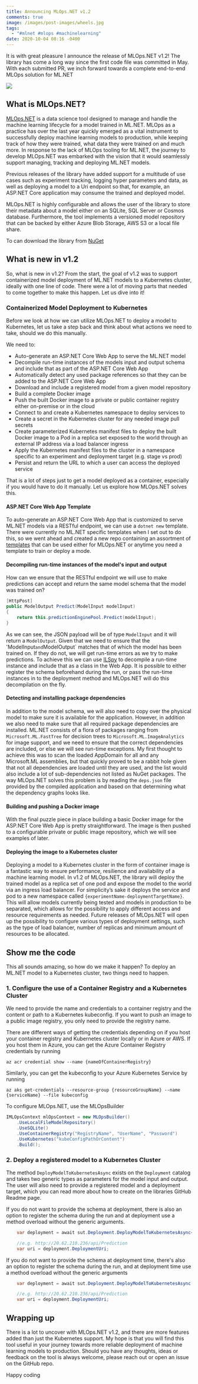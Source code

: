 ```yaml
---
title: Announcing MLOps.NET v1.2
comments: true
image: /images/post-images/wheels.jpg
tags:
  - "#mlnet #mlops #machinelearning"
date: 2020-10-04 08:16 -0400
---
```

It is with great pleasure I announce the release of MLOps.NET v1.2! The library has come a long way since the first code file was committed in May. With each submitted PR, we inch forward towards a complete end-to-end MLOps solution for ML.NET

![](/images/post-images/wheels.jpg)

## What is MLOps.NET?

[MLOps.NET](https://github.com/aslotte/MLOps.NET) is a data science tool designed to manage and handle the machine learning lifecycle for a model trained in ML.NET. MLOps as a practice has over the last year quickly emerged as a vital instrument to successfully deploy machine learning models to production, while keeping track of how they were trained, what data they were trained on and much more.
In response to the lack of MLOps tooling for ML.NET, the journey to develop MLOps.NET was embarked with the vision that it would seamlessly support managing, tracking and deploying ML.NET models.

Previous releases of the library have added support for a multitude of use cases such as experiment tracking, logging hyper parameters and data, as well as deploying a model to a Uri endpoint so that, for example, an ASP.NET Core application may consume the trained and deployed model. 

MLOps.NET is highly configurable and allows the user of the library to store their metadata about a model either on an SQLite, SQL Server or Cosmos database. Furthermore, the tool implements a versioned model repository that can be backed by either Azure Blob Storage, AWS S3 or a local file share. 

To can download the library from [NuGet](https://www.nuget.org/packages/MLOps.NET/)

## What is new in v1.2

So, what is new in v1.2? From the start, the goal of v1.2 was to support containerized model deployment of ML.NET models to a Kubernetes cluster, ideally with one line of code. There were a lot of moving parts that needed to come together to make this happen. Let us dive into it! 

### Containerized Model Deployment to Kubernetes

Before we look at how we can utilize MLOps.NET to deploy a model to Kubernetes, let us take a step back and think about what actions we need to take, should we do this manually.

We need to:

* Auto-generate an ASP.NET Core Web App to serve the ML.NET model
* Decompile run-time instances of the models input and output schema and include that as part of the ASP.NET Core Web App
* Automatically detect any used package references so that they can be added to the ASP.NET Core Web App
* Download and include a registered model from a given model repository
* Build a complete Docker image
* Push the built Docker image to a private or public container registry either on-premise or in the cloud
* Connect to and create a Kubernetes namespace to deploy services to
* Create a secret in the Kubernetes cluster for any needed image pull secrets
* Create parameterized Kubernetes manifest files to deploy the built Docker image to a Pod in a replica set exposed to the world through an external IP address via a load balancer ingress 
* Apply the Kubernetes manifest files to the cluster in a namespace specific to an experiment and deployment target (e.g. stage vs prod)
* Persist and return the URL to which a user can access the deployed service

That is a lot of steps just to get a model deployed as a container, especially if you would have to do it manually. Let us explore how MLOps.NET solves this.

#### ASP.NET Core Web App Template

To auto-generate an ASP.NET Core Web App that is customized to serve ML.NET models via a RESTful endpoint, we can use a `dotnet new` template. There were currently no ML.NET specific templates when I set out to do this, so we went ahead and created a new repo containing an assortment of [templates](https://github.com/aslotte/ML.NET.Templates) that can be used either for MLOps.NET or anytime you need a template to train or deploy a mode. 

#### Decompiling run-time instances of the model's input and output

How can we ensure that the RESTful endpoint we will use to make predictions can accept and return the same model schema that the model was trained on?

```csharp
[HttpPost]
public ModelOutput Predict(ModelInput modelInput)
{
    return this.predictionEnginePool.Predict(modelInput);
}
```

As we can see, the JSON payload will be of type `ModelInput` and it will return a `ModelOutput`. Given that we need to ensure that the 'ModelInput`and`ModelOutput` matches that of which the model has been trained on. If they do not, we will get run-time errors as we try to make predictions. To achieve this we can use [ILSpy](https://github.com/icsharpcode/ILSpy) to decompile a run-time instance and include that as a class in the Web App. It is possible to either register the schema beforehand during the run, or pass the run-time instances in to the deployment method and MLOps.NET will do this decompilation on the fly.

#### Detecting and installing package dependencies

In addition to the model schema, we will also need to copy over the physical model to make sure it is available for the application. However, in addition we also need to make sure that all required package dependencies are installed. ML.NET consists of a flora of packages ranging from `Microsoft.ML.FastTree` for decision trees to `Microsoft.ML.ImageAnalytics` for image support, and we need to ensure that the correct dependencies are included, or else we will see run-time exceptions. My first thought to achieve this was to scan the loaded AppDomain for all and any Microsoft.ML assemblies, but that quickly proved to be a rabbit hole given that not all dependencies are loaded until they are used, and the list would also include a lot of sub-dependencies not listed as NuGet packages. The way MLOps.NET solves this problem is by reading the `deps.json` file provided by the compiled application and based on that determining what the dependency graphs looks like.

#### Building and pushing a Docker image

With the final puzzle piece in place building a basic Docker image for the ASP.NET Core Web App is pretty straightforward. The image is then pushed to a configurable private or public image repository, which we will see examples of later.

#### Deploying the image to a Kubernetes cluster

Deploying a model to a Kubernetes cluster in the form of container image is a fantastic way to ensure performance, resilience and availability of a machine learning model. In v1.2 of MLOps.NET, the library will deploy the trained model as a replica set of one pod and expose the model to the world via an ingress load balancer. For simplicity’s sake it deploys the service and pod to a new namespace called `{experimentName-deploymentTargetName}`. This will allow models currently being tested and models in production to be separated, which allows for the possibility to apply different access and resource requirements as needed. Future releases of MLOps.NET will open up the possibility to configure various types of deployment settings, such as the type of load balancer, number of replicas and minimum amount of resources to be allocated.

## Show me the code

This all sounds amazing, so how do we make it happen? To deploy an ML.NET model to a Kubernetes cluster, two things need to happen. 

### 1. Configure the use of a Container Registry and a Kubernetes Cluster

We need to provide the name and credentials to a container registry and the content or path to a Kubernetes kubeconfig. If you want to push an image to a public image registry, you only need to provide the registry name. 

There are different ways of getting the credentials depending on if you host your container registry and Kubernetes cluster locally or in Azure or AWS. If you host them in Azure, you can get the Azure Container Registry credentials by running

```
az acr credential show --name {nameOfContainerRegistry}
```

Similarly, you can get the kubeconfig to your Azure Kubernetes Service by running

```
az aks get-credentials --resource-group {resourceGroupName} --name {serviceName} --file kubeconfig
```

To configure MLOps.NET, use the MLOpsBuilder

```csharp
IMLOpsContext mlOpsContext = new MLOpsBuilder()
    .UseLocalFileModelRepository()
    .UseSQLite()
    .UseContainerRegistry("RegistryName", "UserName", "Password")
    .UseKubernetes("kubeConfigPathOrContent")
    .Build();
```

### 2. Deploy a registered model to a Kubernetes Cluster

The method `DeployModelToKubernetesAsync` exists on the `Deployment` catalog and takes two generic types as parameters for the model input and output. The user will also need to provide a registered model and a deployment target, which you can read more about how to create on the libraries GitHub Readme page.

If you do not want to provide the schema at deployment, there is also an option to register the schema during the run and at deployment use a method overload without the generic arguments. 

```csharp
    var deployment = await sut.Deployment.DeployModelToKubernetesAsync<ModelInput,   ModelOutput>(deploymentTarget, registeredModel, "deployedBy");

    //e.g. http://20.62.210.236/api/Prediction
    var uri = deployment.DeploymentUri;
```

If you do not want to provide the schema at deployment time, there's also an option to register the schema during the run, and at deployment time use a method overload without the generic arguments 

```csharp
    var deployment = await sut.Deployment.DeployModelToKubernetesAsync(deploymentTarget, registeredModel, "deployedBy");

    //e.g. http://20.62.210.236/api/Prediction
    var uri = deployment.DeploymentUri;
```

## Wrapping up

There is a lot to uncover with MLOps.NET v1.2, and there are more features added than just the Kubernetes support. My hope is that you will find this tool useful in your journey towards more reliable deployment of machine learning models to production. Should you have any thoughts, ideas or feedback on the tool is always welcome, please reach out or open an issue on the GitHub repo.

Happy coding